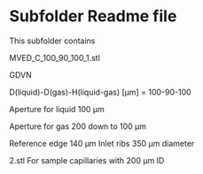 # Subfolder Readme file
This subfolder contains

MVED_C_100_90_100_1.stl

GDVN

D(liquid)-D(gas)-H(liquid-gas) [µm] 
= 100-90-100

Aperture for liquid
100 µm

Aperture for gas
200 down to 100 µm

Reference edge 140 µm
Inlet ribs 350 µm diameter

2.stl 
For sample capillaries with 200 µm ID
